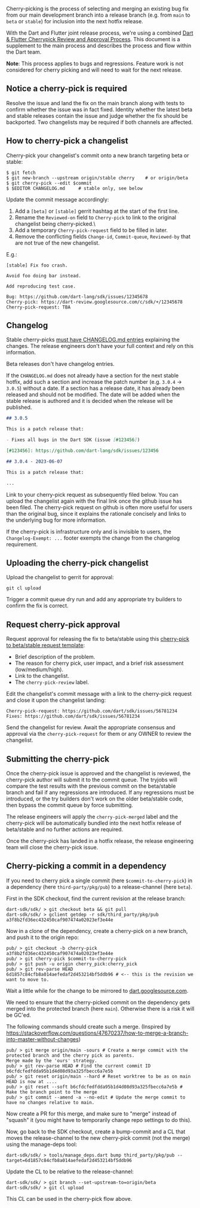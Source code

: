 Cherry-picking is the process of selecting and merging an existing bug fix from our main development branch into a release branch (e.g. from `main` to `beta` or `stable`) for inclusion into the next hotfix release.

With the Dart and Flutter joint release process, we're using a combined [Dart & Flutter Cherrypick Review and Approval Process](https://github.com/flutter/flutter/wiki/Flutter-Cherrypick-Process). This document is a supplement to the main process and describes the process and flow within the Dart team.

**Note**: This process applies to bugs and regressions. Feature work is not considered for cherry picking and will need to wait for the next release.

## Notice a cherry-pick is required

Resolve the issue and land the fix on the main branch along with tests to
confirm whether the issue was in fact fixed. Identity whether the latest beta
and stable releases contain the issue and judge whether the fix should be
backported. Two changelists may be required if both channels are affected.

## How to cherry-pick a changelist

Cherry-pick your changelist's commit onto a new branch targeting beta or stable:

```console
$ git fetch
$ git new-branch --upstream origin/stable cherry    # or origin/beta
$ git cherry-pick --edit $commit
$ $EDITOR CHANGELOG.md     # stable only, see below
```

Update the commit message accordingly:

1. Add a `[beta]` or `[stable]` gerrit hashtag at the start of the first line.
2. Rename the `Reviewed-on` field to `Cherry-pick` to link to the original
   changelist being cherry-picked.\
3. Add a temporary `Cherry-pick-request` field to be filled in later.
4. Remove the conflicting fields `Change-id`, `Commit-queue`, `Reviewed-by` that
   are not true of the new changelist.

E.g.:

```
[stable] Fix foo crash.

Avoid foo doing bar instead.

Add reproducing test case.

Bug: https://github.com/dart-lang/sdk/issues/12345678
Cherry-pick: https://dart-review.googlesource.com/c/sdk/+/12345678
Cherry-pick-request: TBA
```

## Changelog

Stable cherry-picks [must have CHANGELOG.md entries](Gerrit-Submit-Requirements#changelog) explaining the changes. The release engineers don't have your full context and rely on this information.

Beta releases don't have changelog entries.

If the `CHANGELOG.md` does not already have a section for the next stable hotfix, add such a section and increase the patch number (e.g. `3.0.4` -> `3.0.5`) without a date. If a section has a release date, it has already been released and should not be modified. The date will be added when the stable release is authored and it is decided when the release will be published.

```markdown
## 3.0.5

This is a patch release that:

- Fixes all bugs in the Dart SDK (issue [#123456])

[#123456]: https://github.com/dart-lang/sdk/issues/123456

## 3.0.4 - 2023-06-07

This is a patch release that:

...
```

Link to your cherry-pick request as subsequently filed below. You can upload the changelist again with the final link once the github issue has been filed. The cherry-pick request on github is often more useful for users than the original bug, since it explains the rationale concisely and links to the underlying bug for more information.

If the cherry-pick is infrastructure only and is invisible to users, the `Changelog-Exempt: ...` footer exempts the change from the changelog requirement.

## Uploading the cherry-pick changelist

Upload the changelist to gerrit for approval:

```console
git cl upload
```

Trigger a commit queue dry run and add any appropriate try builders to confirm
the fix is correct.

## Request cherry-pick approval

Request approval for releasing the fix to beta/stable using
this [cherry-pick to beta/stable request template][cherry-pick-template]:

* Brief description of the problem.
* The reason for cherry pick, user impact, and a brief risk assessment
  (low/medium/high).
* Link to the changelist.
* The `cherry-pick-review` label.

Edit the changelist's commit message with a link to the cherry-pick request and
close it upon the changelist landing:

```
Cherry-pick-request: https://github.com/dart/sdk/issues/56781234
Fixes: https://github.com/dart/sdk/issues/56781234
```

Send the changelist for review. Await the appropriate consensus and approval via the
`cherry-pick-request` for them or any OWNER to review the changelist.

## Submitting the cherry-pick

Once the cherry-pick issue is approved and the changelist is reviewed, the 
cherry-pick author will submit it to the commit queue. The tryjobs will compare 
the test results with the previous commit on the beta/stable branch and fail if 
any regressions are introduced. If any regressions must be introduced, or the 
try builders don't work on the older beta/stable code, then bypass the commit queue 
by force submitting.

The release engineers will apply the `cherry-pick-merged` label and the cherry-pick 
will be automatically bundled into the next hotfix release of beta/stable and no 
further actions are required.

Once the cherry-pick has landed in a hotfix release, the release engineering team
will close the cherry-pick issue.

[cherry-pick-template]: https://github.com/dart-lang/sdk/issues/new?assignees=mit-mit%2Cwhesse%2Cathomas%2Cvsmenon%2Citsjustkevin&labels=cherry-pick-review&template=2_cherry_pick.yml&title=%5BCP%5D+%3Ctitle%3E

## Cherry-picking a commit in a dependency

If you need to cherry pick a single commit (here `$commit-to-cherry-pick`) in a dependency (here `third-party/pkg/pub`) to a release-channel (here `beta`).

First in the SDK checkout, find the current revision at the release branch:

```
dart-sdk/sdk/ > git checkout beta && git pull
dart-sdk/sdk/ > gclient getdep -r sdk/third_party/pkg/pub
a3f8b2fd36ec432450caf907474a02023ef3e44e
```

Now in a clone of the dependency, create a cherry-pick on a new branch, and push it to the origin repo:
```
pub/ > git checkout -b cherry-pick a3f8b2fd36ec432450caf907474a02023ef3e44e
pub/ > git cherry-pick $commit-to-cherry-pick
pub/ > git push -u origin cherry_pick:cherry_pick
pub/ > git rev-parse HEAD
6d1857c84cfb8a014aefedaf2d453214bf5ddb96 # <-- this is the revision we want to move to.
```

Wait a little while for the change to be mirrored to [dart.googlesource.com](https://dart.googlesource.com/).

We need to ensure that the cherry-picked commit on the dependency gets merged into the protected branch (here `main`). Otherwise there is a risk it will be GC'ed.

The following commands should create such a merge. (Inspired by https://stackoverflow.com/questions/47670237/how-to-merge-a-branch-into-master-without-changes)
```
pub/ > git merge origin/main -sours # Create a merge commit with the protected branch and the cherry pick as parents.
Merge made by the 'ours' strategy.
pub/ > git rev-parse HEAD # Find the current commit ID
b6cfdcfedfdda95b1d4d08d93a325fbecc6a7e5b
pub/ > git reset origin/main --hard # Reset worktree to be as on main
HEAD is now at ....
pub/ > git reset --soft b6cfdcfedfdda95b1d4d08d93a325fbecc6a7e5b # Make the branch point to the merge
pub/ > git commit --amend -a --no-edit # Update the merge commit to have no changes relative to main.
```

Now create a PR for this merge, and make sure to "merge" instead of "squash" it (you might have to temporarily change repo settings to do this).

Now, go back to the SDK checkout, create a bump-commit and a CL that moves the release-channel to the new cherry-pick commit (not the merge) using the manage-deps tool:

```
dart-sdk/sdk/ > tools/manage_deps.dart bump third_party/pkg/pub --target=6d1857c84cfb8a014aefedaf2d453214bf5ddb96
```

Update the CL to be relative to the release-channel:

```
dart-sdk/sdk/ > git branch --set-upstream-to=origin/beta
dart-sdk/sdk/ > git cl upload
```

This CL can be used in the cherry-pick flow above.
